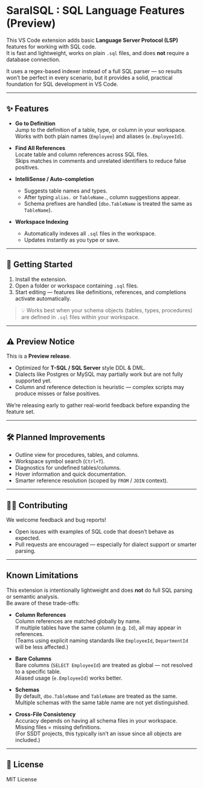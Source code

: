 # SaralSQL : SQL Language Features (Preview)

This VS Code extension adds basic **Language Server Protocol (LSP)** features for working with SQL code.  
It is fast and lightweight, works on plain `.sql` files, and does **not** require a database connection.  

It uses a regex-based indexer instead of a full SQL parser — so results won’t be perfect in every scenario, but it provides a solid, practical foundation for SQL development in VS Code.

---

## ✨ Features

- **Go to Definition**  
  Jump to the definition of a table, type, or column in your workspace.  
  Works with both plain names (`Employee`) and aliases (`e.EmployeeId`).  

- **Find All References**  
  Locate table and column references across SQL files.  
  Skips matches in comments and unrelated identifiers to reduce false positives.  

- **IntelliSense / Auto-completion**  
  - Suggests table names and types.  
  - After typing `alias.` or `TableName.`, column suggestions appear.  
  - Schema prefixes are handled (`dbo.TableName` is treated the same as `TableName`).  

- **Workspace Indexing**  
  - Automatically indexes all `.sql` files in the workspace.  
  - Updates instantly as you type or save.  

---

## 🚀 Getting Started

1. Install the extension.  
2. Open a folder or workspace containing `.sql` files.  
3. Start editing — features like definitions, references, and completions activate automatically.  

> 💡 Works best when your schema objects (tables, types, procedures) are defined in `.sql` files within your workspace.  

---

## ⚠️ Preview Notice

This is a **Preview release**.  
- Optimized for **T-SQL / SQL Server** style DDL & DML.  
- Dialects like Postgres or MySQL may partially work but are not fully supported yet.  
- Column and reference detection is heuristic — complex scripts may produce misses or false positives.  

We’re releasing early to gather real-world feedback before expanding the feature set.  

---

## 🛠 Planned Improvements

- Outline view for procedures, tables, and columns.  
- Workspace symbol search (`Ctrl+T`).  
- Diagnostics for undefined tables/columns.  
- Hover information and quick documentation.  
- Smarter reference resolution (scoped by `FROM` / `JOIN` context).  

---

## 🧑‍💻 Contributing

We welcome feedback and bug reports!  
- Open issues with examples of SQL code that doesn’t behave as expected.  
- Pull requests are encouraged — especially for dialect support or smarter parsing.  

---

## Known Limitations

This extension is intentionally lightweight and does **not** do full SQL parsing or semantic analysis.  
Be aware of these trade-offs:

- **Column References**  
  Column references are matched globally by name.  
  If multiple tables have the same column (e.g. `Id`), all may appear in references.  
  (Teams using explicit naming standards like `EmployeeId`, `DepartmentId` will be less affected.)  

- **Bare Columns**  
  Bare columns (`SELECT EmployeeId`) are treated as global — not resolved to a specific table.  
  Aliased usage (`e.EmployeeId`) works better.  

- **Schemas**  
  By default, `dbo.TableName` and `TableName` are treated as the same.  
  Multiple schemas with the same table name are not yet distinguished.  

- **Cross-File Consistency**  
  Accuracy depends on having all schema files in your workspace.  
  Missing files = missing definitions.  
  (For SSDT projects, this typically isn’t an issue since all objects are included.)  

---

## 📜 License

MIT License

